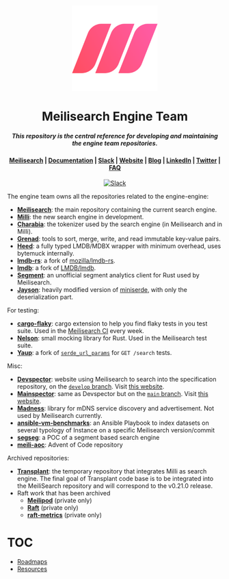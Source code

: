 <p align="center">
  <img src="https://raw.githubusercontent.com/meilisearch/integration-guides/main/assets/logos/logo.svg" alt="Meilisearch logo" width="200" height="200" />
</p>

<h1 align="center">Meilisearch Engine Team</h1>
<h5 align="center">This repository is the central reference for developing and maintaining the engine team repositories.</h5>

<h4 align="center">
  <a href="https://github.com/meilisearch/meilisearch">Meilisearch</a> |
  <a href="https://docs.meilisearch.com">Documentation</a> |
  <a href="https://slack.meilisearch.com">Slack</a> |
  <a href="https://www.meilisearch.com">Website</a> |
  <a href="https://blog.meilisearch.com">Blog</a> |
  <a href="https://fr.linkedin.com/company/meilisearch">LinkedIn</a> |
  <a href="https://twitter.com/meilisearch">Twitter</a> |
  <a href="https://docs.meilisearch.com/faq/">FAQ</a>
</h4>

<p align="center">
  <a href="https://slack.meilisearch.com"><img src="https://img.shields.io/badge/slack-Meilisearch-blue.svg?logo=slack" alt="Slack"></a>
</p>

The engine team owns all the repositories related to the engine-engine:

- [**Meilisearch**](https://github.com/meilisearch/meilisearch): the main repository containing the current search engine.
- [**Milli**](https://github.com/meilisearch/milli): the new search engine in development.
- [**Charabia**](https://github.com/meilisearch/charabia/): the tokenizer used by the search engine (in Meilisearch and in Milli).
- [**Grenad**](https://github.com/meilisearch/grenad): tools to sort, merge, write, and read immutable key-value pairs.
- [**Heed**](https://github.com/meilisearch/heed): a fully typed LMDB/MDBX wrapper with minimum overhead, uses bytemuck internally.
- [**lmdb-rs**](https://github.com/meilisearch/lmdb-rs/): a fork of [mozilla/lmdb-rs](https://github.com/mozilla/lmdb-rs).
- [**lmdb**](https://github.com/meilisearch/lmdb): a fork of [LMDB/lmdb](https://github.com/LMDB/lmdb).
- [**Segment**](https://github.com/meilisearch/segment): an unofficial segment analytics client for Rust used by Meilisearch.
- [**Jayson**](https://github.com/meilisearch/jayson): heavily modified version of [miniserde](https://github.com/dtolnay/miniserde), with only the deserialization part.

For testing:

- [**cargo-flaky**](https://github.com/meilisearch/cargo-flaky): cargo extension to help you find flaky tests in you test suite. Used in the [Meilisearch CI](https://github.com/meilisearch/meilisearch/actions/workflows/flaky.yml) every week.
- [**Nelson**](https://github.com/meilisearch/nelson/): small mocking library for Rust. Used in the Meilisearch test suite.
- [**Yaup**](https://github.com/meilisearch/yaup/): a fork of [`serde_url_params`](https://github.com/boxdot/serde-url-params-rs) for `GET /search` tests.

Misc:

- [**Devspector**](https://github.com/meilisearch/devspector): website using Meilisearch to search into the specification repository, on the [`develop` branch](https://github.com/meilisearch/specifications/tree/develop). Visit [this website](https://specs.meilisearch.dev/).
- [**Mainspector**](https://github.com/meilisearch/devspector): same as Devspector but on the [`main` branch](https://github.com/meilisearch/specifications). Visit [this website](https://specs.meilisearch.com/).
- [**Madness**](https://github.com/meilisearch/madness): library for mDNS service discovery and advertisement. Not used by Meilisearch currently.
- [**ansible-vm-benchmarks**](https://github.com/meilisearch/ansible-vm-benchmarks): an Ansible Playbook to index datasets on several typology of Instance on a specific Meilisearch version/commit
- [**segseg**](https://github.com/meilisearch/segseg): a POC of a segment based search engine
- [**meili-aoc**](https://github.com/meilisearch/meili-aoc): Advent of Code repository

Archived repositories:

- [**Transplant**](https://github.com/meilisearch/transplant): the temporary repository that integrates Milli as search engine. The final goal of Transplant code base is to be integrated into the MeiliSearch repository and will correspond to the v0.21.0 release.
- Raft work that has been archived
  - [**Meilipod**](https://github.com/meilisearch/meilipod) (private only)
  - [**Raft**](https://github.com/meilisearch/raft) (private only)
  - [**raft-metrics**](https://github.com/meilisearch/raft-metrics) (private only)

# TOC

- [Roadmaps](./roadmaps)
- [Resources](./resources)
